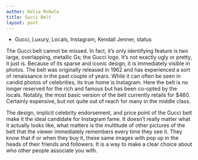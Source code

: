```yaml
---
author: Delia McHale
title: Gucci Belt
layout: post
---
```


- Gucci, Luxury, Locals, Instagram, Kendall Jenner, status

The Gucci belt cannot be missed. In fact, it’s only identifying feature is two large, overlapping, metallic Gs; the Gucci logo. It’s not exactly ugly or pretty, it just is. Because of its sparse and iconic design, it is immediately visible in photos. The belt was originally released in 1962 and has experienced a sort of renaissance in the past couple of years. While it can often be seen in candid photos of celebrities, its true home is Instagram. Here the belt is no longer reserved for the rich and famous but has been co-opted by the locals. Notably, the most basic version of the belt currently retails for $460. Certainly expensive, but not quite out of reach for many in the middle class.

The design, implicit celebrity endorsement, and price point of the Gucci belt make it the ideal candidate for Instagram fame. It doesn’t really matter what it actually looks like, what matters is the multitude of other pictures of the belt that the viewer immediately remembers every time they see it. They know that if or when they buy it, these same images with pop up in the heads of their friends and followers. It is a way to make a clear choice about who other people associate you with.
